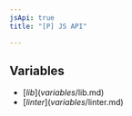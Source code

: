 ```yaml
---
jsApi: true
title: "[P] JS API"

---
```

## Variables

- [$lib](variables/$lib.md)
- [$linter](variables/$linter.md)
